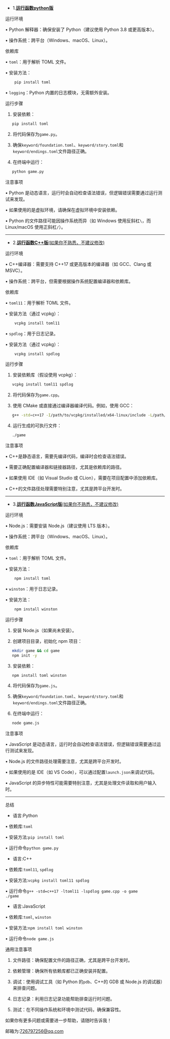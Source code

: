 - 1.[**运行函数python版**](main.py)


运行环境

• Python 解释器：确保安装了 Python（建议使用 Python 3.8 或更高版本）。

• 操作系统：跨平台（Windows、macOS、Linux）。


依赖库

• `toml`：用于解析 TOML 文件。

• 安装方法：

```bash
    pip install toml
```

• `logging`：Python 内置的日志模块，无需额外安装。


运行步骤

1. 安装依赖：

```bash
   pip install toml
   ```


2. 将代码保存为`game.py`。

3. 确保`keyword/foundation.toml`、`keyword/story.toml`和`keyword/endings.toml`文件路径正确。

4. 在终端中运行：

```bash
   python game.py
   ```



注意事项

• Python 是动态语言，运行时会自动检查语法错误，但逻辑错误需要通过运行测试来发现。

• 如果使用的是虚拟环境，请确保在虚拟环境中安装依赖。

• Python 的文件路径可能因操作系统而异（如 Windows 使用反斜杠`\`，而 Linux/macOS 使用正斜杠`/`）。


---



- 2.[**运行函数C++版**(如果你不熟悉，不建议修改)](main.cpp)

运行环境

• C++编译器：需要支持 C++17 或更高版本的编译器（如 GCC、Clang 或 MSVC）。

• 操作系统：跨平台，但需要根据操作系统配置编译器和依赖库。


依赖库

• `toml11`：用于解析 TOML 文件。

• 安装方法（通过 vcpkg）：

```bash
    vcpkg install toml11
```


• `spdlog`：用于日志记录。

• 安装方法（通过 vcpkg）：

```bash
    vcpkg install spdlog
```



运行步骤

1. 安装依赖库（假设使用 vcpkg）：

```bash
   vcpkg install toml11 spdlog
   ```


2. 将代码保存为`game.cpp`。

3. 使用 CMake 或直接通过编译器编译代码。例如，使用 GCC：

```bash
   g++ -std=c++17 -I/path/to/vcpkg/installed/x64-linux/include -L/path/to/vcpkg/installed/x64-linux/lib -ltoml11 -lspdlog game.cpp -o game
```


4. 运行生成的可执行文件：

```bash
   ./game
   ```



注意事项

• C++是静态语言，需要先编译代码，编译时会检查语法错误。

• 需要正确配置编译器和链接器路径，尤其是依赖库的路径。

• 如果使用 IDE（如 Visual Studio 或 CLion），需要在项目配置中添加依赖库。

• C++的文件路径处理需要特别注意，尤其是跨平台开发时。


---

- 3.[**运行函数JavaScript版**(如果你不熟悉，不建议修改)](main.js)


运行环境

• Node.js：需要安装 Node.js（建议使用 LTS 版本）。

• 操作系统：跨平台（Windows、macOS、Linux）。


依赖库

• `toml`：用于解析 TOML 文件。

• 安装方法：

```bash
    npm install toml
```


• `winston`：用于日志记录。

• 安装方法：

```bash
    npm install winston
```


运行步骤

1. 安装 Node.js（如果尚未安装）。

2. 创建项目目录，初始化 npm 项目：

```bash
   mkdir game && cd game
   npm init -y
```


3. 安装依赖：

```bash
   npm install toml winston
```


4. 将代码保存为`game.js`。

5. 确保`keyword/foundation.toml`、`keyword/story.toml`和`keyword/endings.toml`文件路径正确。

6. 在终端中运行：

```bash
   node game.js
```



注意事项

• JavaScript 是动态语言，运行时会自动检查语法错误，但逻辑错误需要通过运行测试来发现。

• Node.js 的文件路径处理需要注意，尤其是跨平台开发时。

• 如果使用的是 IDE（如 VS Code），可以通过配置`launch.json`来调试代码。

• JavaScript 的异步特性可能需要特别注意，尤其是处理文件读取和用户输入时。


---



总结


- 语言:Python

•  依赖库:`toml`

•  安装方法:`pip install toml`

•  运行命令`python game.py`

- 语言:C++

•  依赖库:`toml11`, `spdlog`

•  安装方法:`vcpkg install toml11 spdlog`

•  运行命令`g++ -std=c++17 -ltoml11 -lspdlog game.cpp -o game`<br>`./game`

- 语言:JavaScript

•  依赖库:`toml`, `winston`

•  安装方法:`npm install toml winston`

•  运行命令`node game.js`



通用注意事项

1. 文件路径：确保配置文件的路径正确，尤其是跨平台开发时。

2. 依赖管理：确保所有依赖库都已正确安装并配置。

3. 调试：使用调试工具（如 Python 的`pdb`、C++的 GDB 或 Node.js 的调试器）来排查问题。

4. 日志记录：利用日志记录功能帮助排查运行时问题。

5. 测试：在不同操作系统和环境中测试代码，确保兼容性。

如果你有更多问题或需要进一步帮助，请随时告诉我！

邮箱为:[726797256@qq.com](mailto:726797256@qq.com)